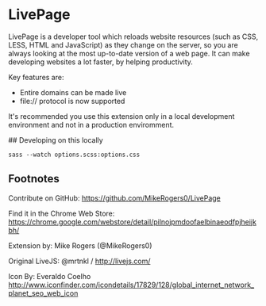 # LivePage

LivePage is a developer tool which reloads website resources (such as CSS, LESS, HTML and JavaScript) as they change on the server, so you are always looking at the most up-to-date version of a web page. It can make developing websites a lot faster, by helping productivity.

Key features are:
 * Entire domains can be made live
 * file:// protocol is now supported

It's recommended you use this extension only in a local development environment and not in a production enviromment. 

## Developing on this locally

    sass --watch options.scss:options.css

## Footnotes

Contribute on GitHub: https://github.com/MikeRogers0/LivePage

Find it in the Chrome Web Store: https://chrome.google.com/webstore/detail/pilnojpmdoofaelbinaeodfpjheijkbh/

Extension by: Mike Rogers (@MikeRogers0)

Original LiveJS: @mrtnkl / http://livejs.com/

Icon By: Everaldo Coelho http://www.iconfinder.com/icondetails/17829/128/global_internet_network_planet_seo_web_icon
